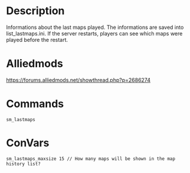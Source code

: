 # Description
Informations about the last maps played. The informations are saved into list_lastmaps.ini. If the server restarts, players can see which maps were played before the restart.

# Alliedmods
https://forums.alliedmods.net/showthread.php?p=2686274

# Commands
```
sm_lastmaps
```

# ConVars
```
sm_lastmaps_maxsize 15 // How many maps will be shown in the map history list?
```
